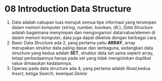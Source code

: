 # 08 Introduction Data Structure

1. Data adalah cakupan luas merujuk semua tipe informasi yang tersimpan dalam memori komputer (string, number, boolean, dll.), _Data Structure_ adalah bagaimana menyimpan dan mengorganisir data/value/elemen di dalam memori komputer, data juga dapat dikelola dengan berbagai cara.
2. Basic Data Structure ada 2, yang pertama yaitu **ARRAY**, array merupakan struktur data paling dasar dan serbaguna, sedangkan data structure yang kedua adalah **SET**, struktur data set sama seperti array, tetapi perbedaannya hanya pada set yang tidak mengizinkan duplikat value dimasukan kedalamnya.
3. Operasi pada data structure ada 4, yang pertama adalah _Read_,kedua _Insert_, ketiga _Search_, keempat _Delete_
